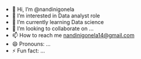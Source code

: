 - 👋 Hi, I’m @nandinigonela
- 👀 I’m interested in Data analyst role
- 🌱 I’m currently learning Data science 
- 💞️ I’m looking to collaborate on ...
- 📫 How to reach me nandinigonela14@gmail.com
- 😄 Pronouns: ...
- ⚡ Fun fact: ...

<!---
nandinigonela/nandinigonela is a ✨ special ✨ repository because its `README.md` (this file) appears on your GitHub profile.
You can click the Preview link to take a look at your changes.
--->
